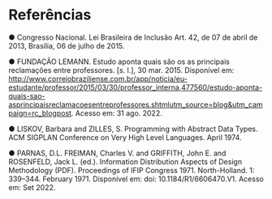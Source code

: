 # Referências 

 

● Congresso Nacional. Lei Brasileira de Inclusão Art. 42, de 07 de abril de 2013, Brasília, 06 de julho de 2015. 

 

● FUNDAÇÃO LEMANN. Estudo aponta quais são os as principais reclamações entre professores. [s. l.], 30 mar. 2015. Disponível em: http://www.correiobraziliense.com.br/app/noticia/eu-estudante/professor/2015/03/30/professor_interna,477560/estudo-aponta-quais-sao-asprincipaisreclamacoesentreprofessores.shtmlutm_source=blog&utm_campaign=rc_blogpost. Acesso em: 31 ago. 2022. 

 

● LISKOV, Barbara and ZILLES, S. Programming with Abstract Data Types. ACM SIGPLAN Conference on Very High Level Languages. April 1974. 

 

● PARNAS, D.L. FREIMAN, Charles V. and GRIFFITH, John E. and ROSENFELD, Jack L. (ed.). Information Distribution Aspects of Design Methodology (PDF). Proceedings of IFIP Congress 1971. North-Holland. 1: 339–344. February 1971. Disponível em: doi: 10.1184/R1/6606470.V1. Acesso em: Set 2022. 
